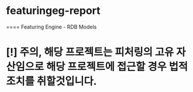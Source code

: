 # featuringeg-report

====
 Featuring Engine - RDB Models 

 [!] 주의, 해당 프로젝트는 피처링의 고유 자산임으로 
 해당 프로젝트에 접근할 경우 법적 조치를 취할것입니다. 
====

